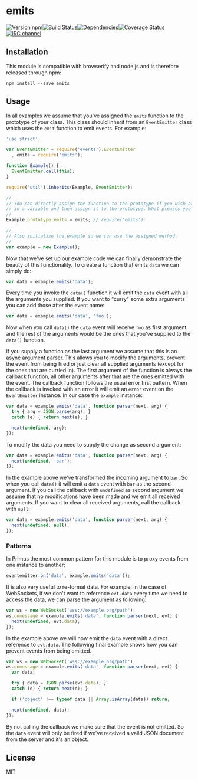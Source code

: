 # emits

[![Version npm][version]](https://www.npmjs.com/package/emits)[![Build Status][build]](https://github.com/primus/emits/actions?query=workflow%3ACI+branch%3Amaster)[![Dependencies][david]](https://david-dm.org/primus/emits)[![Coverage Status][cover]](https://coveralls.io/r/primus/emits?branch=master)[![IRC channel][irc]](https://webchat.freenode.net/?channels=primus)

[version]: https://img.shields.io/npm/v/emits.svg?style=flat-square
[build]: https://img.shields.io/github/workflow/status/primus/emits/CI/master?label=CI&style=flat-square
[david]: https://img.shields.io/david/primus/emits.svg?style=flat-square
[cover]: https://img.shields.io/coveralls/primus/emits/master.svg?style=flat-square
[irc]: https://img.shields.io/badge/IRC-irc.freenode.net%23primus-00a8ff.svg?style=flat-square

## Installation

This module is compatible with browserify and node.js and is therefore released
through npm:

```
npm install --save emits
```

## Usage

In all examples we assume that you've assigned the `emits` function to the
prototype of your class. This class should inherit from an `EventEmitter` class
which uses the `emit` function to emit events. For example:

```js
'use strict';

var EventEmitter = require('events').EventEmitter
  , emits = require('emits');

function Example() {
  EventEmitter.call(this);
}

require('util').inherits(Example, EventEmitter);

//
// You can directly assign the function to the prototype if you wish or store it
// in a variable and then assign it to the prototype. What pleases you more.
//
Example.prototype.emits = emits; // require('emits');

//
// Also initialize the example so we can use the assigned method.
//
var example = new Example();
```

Now that we've set up our example code we can finally demonstrate the beauty of
this functionality. To create a function that emits `data` we can simply do:

```js
var data = example.emits('data');
```

Every time you invoke the `data()` function it will emit the `data` event with
all the arguments you supplied. If you want to "curry" some extra arguments you
can add those after the event name:

```js
var data = example.emits('data', 'foo');
```

Now when you call `data()` the `data` event will receive `foo` as first argument
and the rest of the arguments would be the ones that you've supplied to the
`data()` function.

If you supply a function as the last argument we assume that this is an async
argument parser. This allows you to modify the arguments, prevent the event from
being fired or just clear all supplied arguments (except for the ones that are
curried in). The first argument of the function is always the callback function,
all other arguments after that are the ones emitted with the event. The callback
function follows the usual error first pattern. When the callback is invoked
with an error it will emit an `error` event on the `EventEmitter` instance. In
our case the `example` instance:

```js
var data = example.emits('data', function parser(next, arg) {
  try { arg = JSON.parse(arg); }
  catch (e) { return next(e); }

  next(undefined, arg);
});
```

To modify the data you need to supply the change as second argument:

```js
var data = example.emits('data', function parser(next, arg) {
  next(undefined, 'bar');
});
```

In the example above we've transformed the incoming argument to `bar`. So when
you call `data()` it will emit a `data` event with `bar` as the second argument.
If you call the callback with `undefined` as second argument we assume that no
modifications have been made and we emit all received arguments. If you want to
clear all received arguments, call the callback with `null`:

```js
var data = example.emits('data', function parser(next, arg) {
  next(undefined, null);
});
```

### Patterns

In Primus the most common pattern for this module is to proxy events from one
instance to another:

```js
eventemitter.on('data', example.emits('data'));
```

It is also very useful to re-format data. For example, in the case of WebSockets,
if we don't want to reference `evt.data` every time we need to access the data,
we can parse the argument as following:

```js
var ws = new WebSocket('wss://example.org/path');
ws.onmessage = example.emits('data', function parser(next, evt) {
  next(undefined, evt.data);
});
```

In the example above we will now emit the `data` event with a direct reference
to `evt.data`. The following final example shows how you can prevent events
from being emitted.

```js
var ws = new WebSocket('wss://example.org/path');
ws.onmessage = example.emits('data', function parser(next, evt) {
  var data;

  try { data = JSON.parse(evt.data); }
  catch (e) { return next(e); }

  if ('object' !== typeof data || Array.isArray(data)) return;

  next(undefined, data);
});
```

By not calling the callback we make sure that the event is not emitted. So the
`data` event will only be fired if we've received a valid JSON document from the
server and it's an object.

## License

MIT
